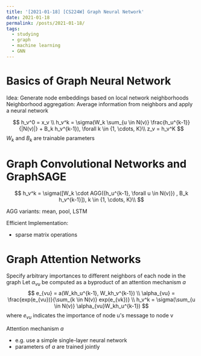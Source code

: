 ```yaml
---
title: '[2021-01-18] [CS224W] Graph Neural Network'
date: 2021-01-18
permalink: /posts/2021-01-18/
tags:
  - studying
  - graph
  - machine learning
  - GNN
---
```


# Basics of Graph Neural Network

Idea: Generate node embeddings based on local network neighborhoods 
Neighborhood aggregation: Average information from neighbors and apply a neural network

$$
h_v^0 = x_v \\
h_v^k = \sigma(W_k \sum_{u \in N(v)} \frac{h_u^{k-1}}{|N(v)|} + B_k h_v^{k-1}), \forall k \in {1, \cdots, K}\\
z_v = h_v^K
$$
$W_k$ and $B_k$ are trainable parameters


# Graph Convolutional Networks and GraphSAGE

$$
h_v^k = \sigma([W_k \cdot AGG({h_u^{k-1}, \forall u \in N(v)})  , B_k h_v^{k-1}]), k \in {1, \cdots, K}\\
$$

AGG variants:
mean, pool, LSTM

Efficient Implementation:
* sparse matrix operations


# Graph Attention Networks
Specify arbitrary importances to different neighbors of each node in the graph
Let $\alpha_{vu}$ be computed as a byproduct of an attention mechanism $a$
$$
e_{vu} = a(W_kh_u^{k-1}, W_kh_v^{k-1}) \\ 
\alpha_{vu} = \frac{exp(e_{vu})}{\sum_{k \in N(v)} exp(e_{vk})} \\
h_v^k = \sigma(\sum_{u \in N(v)} \alpha_{vu}W_kh_u^{k-1})
$$
where $e_{vu}$ indicates the importance of node u's message to node v

Attention mechanism $a$
* e.g. use a simple single-layer neural network
* parameters of $a$ are trained jointly
